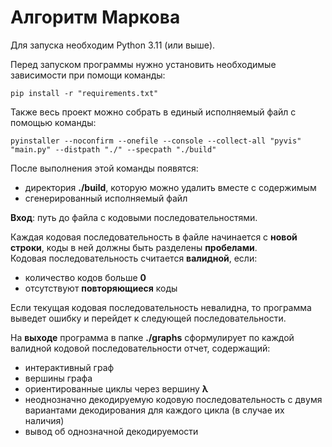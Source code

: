 # Алгоритм Маркова
Для запуска необходим Python 3.11 (или выше).

Перед запуском программы нужно установить необходимые зависимости при помощи команды:
```properties
pip install -r "requirements.txt"
```

Также весь проект можно собрать в единый исполняемый файл с помощью команды:
```properties
pyinstaller --noconfirm --onefile --console --collect-all "pyvis" "main.py" --distpath "./" --specpath "./build"
```
После выполнения этой команды появятся:
- директория **./build**, которую можно удалить вместе с содержимым
- сгенерированный исполняемый файл

**Вход**: путь до файла с кодовыми последовательностями.

Каждая кодовая последовательность в файле начинается с **новой строки**, коды в ней должны быть разделены **пробелами**.  
Кодовая последовательность считается **валидной**, если:
- количество кодов больше **0**
- отсутствуют **повторяющиеся** коды

Если текущая кодовая последовательность невалидна, то программа выведет ошибку и перейдет к следующей последовательности.

На **выходе** программа в папке **./graphs** сформулирует по каждой валидной кодовой последовательности отчет, содержащий:
- интерактивный граф
- вершины графа
- ориентированные циклы через вершину **λ**
- неоднозначно декодируемую кодовую последовательность с двумя вариантами декодирования для каждого цикла (в случае их наличия)
- вывод об однозначной декодируемости
